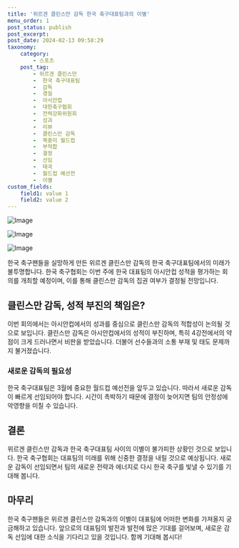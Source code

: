 ```yaml
---
title: '위르겐 클린스만 감독 한국 축구대표팀과의 이별'
menu_order: 1
post_status: publish
post_excerpt: 
post_date: 2024-02-13 09:58:29
taxonomy:
    category:
        - 스포츠
    post_tag:
        - 위르겐 클린스만
        -  한국 축구대표팀
        -  감독
        -  경질
        -  아시안컵
        -  대한축구협회
        -  전력강화위원회
        -  성과
        -  리뷰
        -  클린스만 감독
        -  북중미 월드컵
        -  부적합
        -  결정
        -  선임
        -  태국
        -  월드컵 예선전
        -  이별
custom_fields:
    field1: value 1
    field2: value 2
---
```


![Image](https://imgnews.pstatic.net/image/382/2024/02/13/0001106131_001_20240213073301367.jpg?type=w647)

![Image](https://imgnews.pstatic.net/image/382/2024/02/13/0001106131_002_20240213073301400.jpg?type=w647)

![Image](https://imgnews.pstatic.net/image/382/2024/02/13/0001106131_003_20240213073301430.jpg?type=w647)

한국 축구팬들을 실망하게 만든 위르겐 클린스만 감독의 한국 축구대표팀에서의 미래가 불투명합니다. 한국 축구협회는 이번 주에 한국 대표팀의 아시안컵 성적을 평가하는 회의를 개최할 예정이며, 이를 통해 클린스만 감독의 집권 여부가 결정될 전망입니다.
## 클린스만 감독, 성적 부진의 책임은?
이번 회의에서는 아시안컵에서의 성과를 중심으로 클린스만 감독의 적합성이 논의될 것으로 보입니다. 클린스만 감독은 아시안컵에서의 성적이 부진하며, 특히 4강전에서의 약점이 크게 드러나면서 비판을 받았습니다. 더불어 선수들과의 소통 부재 및 태도 문제까지 불거졌습니다.
### 새로운 감독의 필요성
한국 축구대표팀은 3월에 중요한 월드컵 예선전을 앞두고 있습니다. 따라서 새로운 감독이 빠르게 선임되어야 합니다. 시간이 촉박하기 때문에 결정이 늦어지면 팀의 안정성에 악영향을 미칠 수 있습니다.
## 결론
위르겐 클린스만 감독과 한국 축구대표팀 사이의 이별이 불가피한 상황인 것으로 보입니다. 한국 축구협회는 대표팀의 미래를 위해 신중한 결정을 내릴 것으로 예상됩니다. 새로운 감독이 선임되면서 팀의 새로운 전략과 에너지로 다시 한국 축구를 빛낼 수 있기를 기대해 봅니다.
## 마무리
한국 축구팬들은 위르겐 클린스만 감독과의 이별이 대표팀에 어떠한 변화를 가져올지 궁금해하고 있습니다. 앞으로의 대표팀의 발전과 발전에 많은 기대를 걸어보며, 새로운 감독 선임에 대한 소식을 기다리고 있을 것입니다. 함께 기대해 봅시다!
